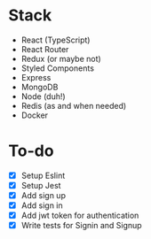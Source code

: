 # Stack

- React (TypeScript)
- React Router
- Redux (or maybe not)
- Styled Components
- Express
- MongoDB
- Node (duh!)
- Redis (as and when needed)
- Docker

# To-do

- [x] Setup Eslint
- [x] Setup Jest
- [x] Add sign up
- [x] Add sign in
- [x] Add jwt token for authentication
- [x] Write tests for Signin and Signup
